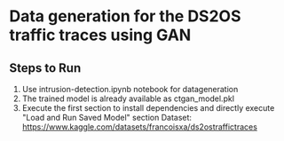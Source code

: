 # Data generation for the DS2OS traffic traces using GAN

## Steps to Run
1. Use intrusion-detection.ipynb notebook for datageneration
2. The trained model is already available as ctgan_model.pkl
3. Execute the first section to install dependencies and directly execute "Load and Run Saved Model" section
Dataset: https://www.kaggle.com/datasets/francoisxa/ds2ostraffictraces
